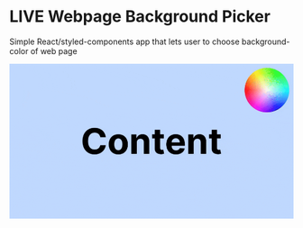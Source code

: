 # LIVE Webpage Background Picker

Simple React/styled-components app that lets user to choose background-color of web page

![Preview](./autocolor_optimize.gif)

